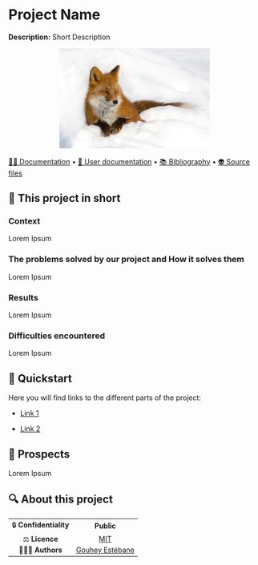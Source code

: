 # Project Name

**Description:** Short Description

<div style="text-align: center;">
  <img src="images\fox.jpg" alt="FOX" width="300"/>
</div>


[👨‍💻 Documentation](docs/) • [🚀 User documentation](docs/user) •  [📚 Bibliography](docs/bibliography) • [👽 Source files](src/)
  
## 📄 This project in short

### Context
Lorem Ipsum

### The problems solved by our project and How it solves them 
Lorem Ipsum

### Results 
Lorem Ipsum

### Difficulties encountered 
Lorem Ipsum

## 🚀 Quickstart

Here you will find links to the different parts of the project:

* [Link 1](docs\developer\example.md)

* [Link 2](docs\user\example.md)

## 🔭 Prospects

Lorem Ipsum


## 🔍 About this project

|       |        |
|:----------------------------:|:-----------------------------------------------------------------------:|
| 🔒 **Confidentiality**       | **Public**                                          |
| ⚖️ **Licence**               |  [MIT](https://opensource.org/licenses/MIT)    |
| 👨‍👨‍👦 **Authors**               |  [Gouhey Estébane](https://www.linkedin.com/in/estebane-gouhey/)    |
